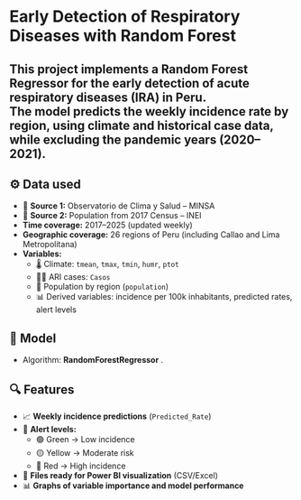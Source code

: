 # Early Detection of Respiratory Diseases with Random Forest  

This project implements a **Random Forest Regressor** for the **early detection of acute respiratory diseases (IRA)** in Peru.  
The model predicts the **weekly incidence rate by region**, using climate and historical case data, while excluding the pandemic years (2020–2021).  
--
## ⚙️ Data used  
- 📑 **Source 1:** Observatorio de Clima y Salud – MINSA  
- 📑 **Source 2:** Population from 2017 Census – INEI  
- **Time coverage:** 2017–2025 (updated weekly)  
- **Geographic coverage:** 26 regions of Peru (including Callao and Lima Metropolitana)  
- **Variables:**  
  - 🌡️ Climate: `tmean`, `tmax`, `tmin`, `humr`, `ptot`  
  - 🧑‍⚕️ ARI cases: `Casos`  
  - 👥 Population by region (`population`)  
  - 📊 Derived variables: incidence per 100k inhabitants, predicted rates, alert levels  

## 🧠 Model  
- Algorithm: **RandomForestRegressor** .

## 🔍 Features  

- 📈 **Weekly incidence predictions** (`Predicted_Rate`)  
- 🚨 **Alert levels:**  
  - 🟢 Green → Low incidence  
  - 🟡 Yellow → Moderate risk  
  - 🔴 Red → High incidence  
- 📂 **Files ready for Power BI visualization** (CSV/Excel)  
- 📊 **Graphs of variable importance and model performance**  
